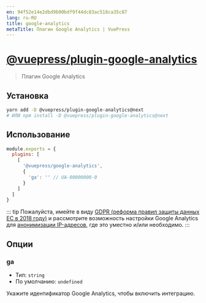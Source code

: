 ```yaml
---
en: 94f52e14e2dbd9b90bdf9f44dc83ac518ca35c87
lang: ru-RU
title: google-analytics
metaTitle: Плагин Google Analytics | VuePress
---
```


# [@vuepress/plugin-google-analytics](https://github.com/vuejs/vuepress/tree/master/packages/%40vuepress/plugin-google-analytics)


> Плагин Google Analytics

## Установка

```bash
yarn add -D @vuepress/plugin-google-analytics@next
# ИЛИ npm install -D @vuepress/plugin-google-analytics@next
```

## Использование

```javascript
module.exports = {
  plugins: [
    [ 
      '@vuepress/google-analytics',
      {
        'ga': '' // UA-00000000-0
      }
    ]  
  ] 
}
```

::: tip
Пожалуйста, имейте в виду [GDPR (реформа правил защиты данных ЕС в 2018 году)](https://ec.europa.eu/commission/priorities/justice-and-fundamental-rights/data-protection/2018-reform-eu-data-protection-rules_en) и рассмотрите возможность настройки Google Analytics для [анонимизации IP-адресов](https://support.google.com/analytics/answer/2763052?hl=ru), где это уместно и/или необходимо.
:::

## Опции

### ga

- Тип: `string`
- По умолчанию: `undefined`

Укажите идентификатор Google Analytics, чтобы включить интеграцию.

